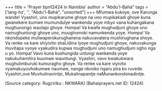 +++
title = 'Prayer bpn12424 in Namibia'
author = "Abdu'l-Bahá"
tags = ['lang-hz', '', "Abdu'l-Bahá", "unsorted"]
+++
Mfumwa kukoye, ove Karunga wande! Vyashiri, uno mupikarume ghoye na uno mupikakadi ghoye kuna gwanekere kumwe mumundulye wankenda yoye mbyo vana kuhangakana mughunongo wautapi ghoye. Hompa! Va kwafe mughudjuni ghoye uno namughuntungi ghoye uno, muughomoki namunkenda yoye. Hompa! Va nkondopeke muliwaperokurughanena nakuvavatera mushirughana shoye. Va renke va kare shiyivito shaLidina lyoye mughudjuni ghoye, nakuvakunga muvitapa vyoye vyakudira kupwa mughudjuni uno namughudjuni ogho nga u yo. Hompa! Vavo kuna kushungida untungi wankenda yoye nakukuhamitira kuumwe wauntungi. Vyashiri, vavo kwakukwara mughulimburuki kumuragho ghoye. Va renke va kare viyivito vyamakuyuvhokumwe naumwe, nange nkooko ngaru pira ko ruvede. Vyashiri,ove Muvhulinavintje, Mukalinapantje naMunankondonadintje.

(Source category: Rugciriku : NKWARA)
(Bahaiprayers.net ID: 12424)
